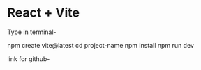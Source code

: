 # React + Vite

Type in terminal-

 npm create vite@latest
 cd project-name
 npm install
 npm run dev

 link for github-
 